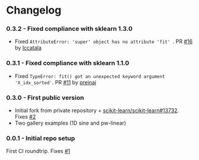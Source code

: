 # Changelog

### 0.3.2 - Fixed compliance with sklearn 1.3.0

 * Fixed `AttributeError: 'super' object has no attribute 'fit' `. 
   PR [#16](https://github.com/smarie/python-m5p/pull/16) by [lccatala](https://github.com/lccatala)

### 0.3.1 - Fixed compliance with sklearn 1.1.0

 * Fixed `TypeError: fit() got an unexpected keyword argument 'X_idx_sorted'`. 
   PR [#11](https://github.com/smarie/python-m5p/pull/11) by [preinaj](https://github.com/preinaj)

### 0.3.0 - First public version

 * Initial fork from private repository + [scikit-learn/scikit-learn#13732](https://github.com/scikit-learn/scikit-learn/pull/13732). Fixes [#2](https://github.com/smarie/python-m5p/issues/1)
 * Two gallery examples (1D sine and pw-linear)

### 0.0.1 - Initial repo setup

First CI roundtrip. Fixes [#1](https://github.com/smarie/python-m5p/issues/1)

